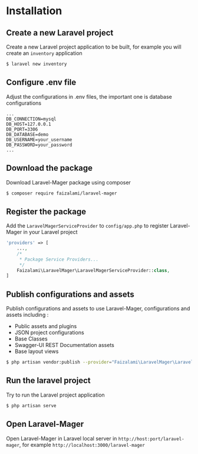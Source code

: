 <!-- installation.md -->

# Installation

## Create a new Laravel project
Create a new Laravel project application to be built, for example you will create an `inventory` application
```bash
$ laravel new inventory
```

## Configure .env file
Adjust the configurations in .env files, the important one is database configurations
```env
...
DB_CONNECTION=mysql
DB_HOST=127.0.0.1
DB_PORT=3306
DB_DATABASE=demo
DB_USERNAME=your_username
DB_PASSWORD=your_password
...
```

## Download the package
Download Laravel-Mager package using composer
```bash
$ composer require faizalami/laravel-mager
```

## Register the package
Add the `LaravelMagerServiceProvider` to `config/app.php` to register Laravel-Mager in your Laravel project
```php
'providers' => [
    ...,
    /*
     * Package Service Providers...
     */
    Faizalami\LaravelMager\LaravelMagerServiceProvider::class,
]
```

## Publish configurations and assets
Publish configurations and assets to use Laravel-Mager, configurations and assets including :
* Public assets and plugins
* JSON project configurations
* Base Classes
* Swagger-UI REST Documentation assets
* Base layout views
```bash
$ php artisan vendor:publish --provider="Faizalami\LaravelMager\LaravelMagerServiceProvider" --force
```

## Run the laravel project
Try to run the Laravel project application
```bash
$ php artisan serve
```

## Open Laravel-Mager
Open Laravel-Mager in Laravel local server in `http://host:port/laravel-mager`, for example 
`http://localhost:3000/laravel-mager`
